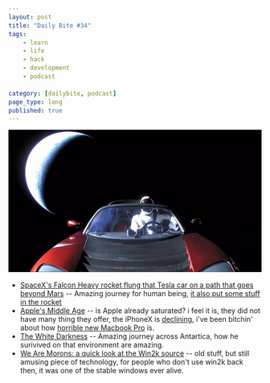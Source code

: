 ```yaml
---
layout: post
title: "Daily Bite #34"
tags: 
    - learn
    - life
    - hack
    - development
    - podcast

category: [dailybite, podcast]
page_type: long
published: true
---
```


![starman](/images/posts/starman_departure.jpg)

- [SpaceX's Falcon Heavy rocket flung that Tesla car on a path that goes beyond Mars](http://www.latimes.com/business/la-fi-spacex-falcon-heavy-orbit-20180207-story.html) -- Amazing journey for human being, [it also put some stuff in the rocket](https://www.theverge.com/tldr/2018/2/6/16980538/spacex-falcon-heavy-isaac-asimovs-foundation-series)
- [Apple's Middle Age](https://stratechery.com/2018/apples-middle-age/) -- is Apple already saturated? i feel it is, they did not have many thing they offer, the iPhoneX is [declining](https://www.forbes.com/sites/gordonkelly/2018/01/21/apple-iphone-x-buy-sales-specs-new-iphone-release-date/#4e89863710cb), i've been bitchin' about how [horrible new Macbook Pro](/2017/12/worst-macbookpro) is.
- [The White Darkness](https://www.newyorker.com/magazine/2018/02/12/the-white-darkness) -- Amazing journey across Antartica, how he surivived on that environment are amazing.
- [We Are Morons: a quick look at the Win2k source](http://atdt.freeshell.org/k5/story_2004_2_15_71552_7795.html) -- old stuff, but still amusing piece of technology, for people who don't use win2k back then, it was one of the stable windows ever alive.